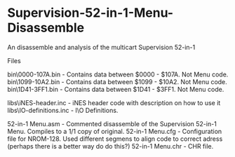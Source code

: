 # Supervision-52-in-1-Menu-Disassemble
An disassemble and analysis of the multicart Supervision 52-in-1


Files

bin\0000-107A.bin       - Contains data between $0000 - $107A. Not Menu code.
bin\1099-10A2.bin       - Contains data between $1099 - $10A2. Not Menu code.
bin\1D41-3FF1.bin       - Contains data between $1D41 - $3FF1. Not Menu code.

libs\iNES-header.inc    - iNES header code with description on how to use it
libs\IO-definitions.inc - I\O Definitions.

52-in-1 Menu.asm        - Commented disassemble of the Supervision 52-in-1 Menu. Compiles to a 1/1 copy of original.
52-in-1 Menu.cfg        - Configuration file for NROM-128. Used different segmens to align code to correct adress (perhaps there is a better way do do this?)
52-in-1 Menu.chr        - CHR file.

